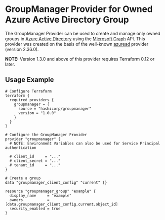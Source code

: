 # GroupManager Provider for Owned Azure Active Directory Group

The GroupManager Provider can be used to create and manage only owned groups in [Azure Active Directory](https://azure.microsoft.com/en-us/services/active-directory/) using the [Microsoft Graph](https://docs.microsoft.com/en-us/graph/overview) API. This provider was created on the basis of the well-known [azuread](https://registry.terraform.io/providers/hashicorp/azuread/latest) provider (version 2.36.0).

**NOTE:** Version 1.3.0 and above of this provider requires Terraform 0.12 or later.

## Usage Example

```hcl
# Configure Terraform
terraform {
  required_providers {
    groupmanager = {
      source = "hashicorp/groupmanager"
      version = "1.0.0"
    }
  }
}

# Configure the GroupManager Provider
provider "groupmanager" {
  # NOTE: Environment Variables can also be used for Service Principal authentication

  # client_id     = "..."
  # client_secret = "..."
  # tenant_id     = "..."
}

# Create a group
data "groupmanager_client_config" "current" {}

resource "groupmanager_group" "example" {
  display_name     = "example"
  owners           = [data.groupmanager_client_config.current.object_id]
  security_enabled = true
}
```
